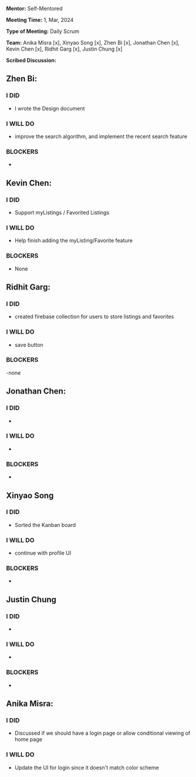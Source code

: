 **Mentor:** Self-Mentored

**Meeting Time:** 1, Mar, 2024

**Type of Meeting:** Daily Scrum

**Team:** Anika Misra [x], Xinyao Song [x], Zhen Bi [x], Jonathan Chen [x], Kevin Chen [x], Ridhit Garg [x], Justin Chung [x]

**Scribed Discussion:**

## **Zhen Bi:**  
### **I DID**  
- I wrote the Design document

### **I WILL DO**  
- improve the search algorithm, and implement the recent search feature

### **BLOCKERS**  
- 

## **Kevin Chen:**  
### **I DID**  
- Support myListings / Favorited Listings

### **I WILL DO**  
- Help finish adding the myListing/Favorite feature

### **BLOCKERS**  
- None

## **Ridhit Garg:**  
### **I DID**  
- created firebase collection for users to store listings and favorites

### **I WILL DO**  
- save button

### **BLOCKERS**  
-none

## **Jonathan Chen:**  
### **I DID**  
- 

### **I WILL DO**  
- 

### **BLOCKERS**  
- 

## **Xinyao Song**  
### **I DID**  
- Sorted the Kanban board 

### **I WILL DO**  
- continue with profile UI

### **BLOCKERS**  
-

## **Justin Chung**  
### **I DID**  
- 

### **I WILL DO**  
- 

### **BLOCKERS**  
-
## **Anika Misra:**  
### **I DID**  
- Discussed if we should have a login page or allow conditional viewing of home page


### **I WILL DO**  
- Update the UI for login since it doesn't match color scheme
